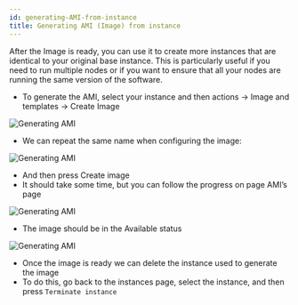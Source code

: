 ```yaml
---
id: generating-AMI-from-instance
title: Generating AMI (Image) from instance
---
```


After the Image is ready, you can use it to create more instances that are identical to your original base instance. This is particularly useful if you need to run multiple nodes or if you want to ensure that all your nodes are running the same version of the software.

- To generate the AMI, select your instance and then actions → Image and templates → Create Image

![Generating AMI](/img/sdk/generating-AMI-from-instance-01.png)

- We can repeat the same name when configuring the image:

![Generating AMI](/img/sdk/generating-AMI-from-instance-02.png)

- And then press Create image
- It should take some time, but you can follow the progress on page AMI’s page
    
![Generating AMI](/img/sdk/generating-AMI-from-instance-03.png)
    
- The image should be in the Available status

![Generating AMI](/img/sdk/generating-AMI-from-instance-04.png)

- Once the image is ready we can delete the instance used to generate the image
- To do this, go back to the instances page, select the instance, and then press `Terminate instance`